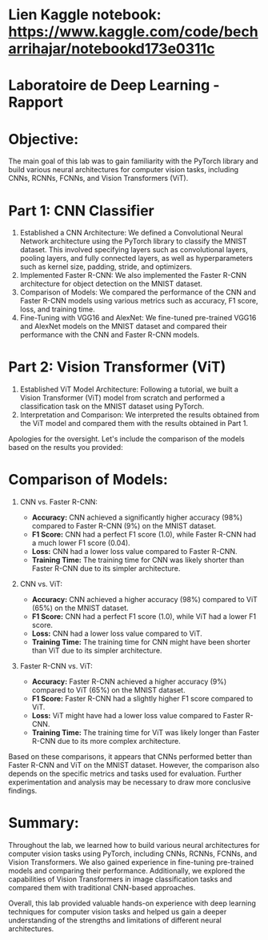 # Lien Kaggle notebook: https://www.kaggle.com/code/becharrihajar/notebookd173e0311c

# Laboratoire de Deep Learning - Rapport


# Objective:
The main goal of this lab was to gain familiarity with the PyTorch library and build various neural architectures for computer vision tasks, including CNNs, RCNNs, FCNNs, and Vision Transformers (ViT).

# Part 1: CNN Classifier
1. Established a CNN Architecture: We defined a Convolutional Neural Network architecture using the PyTorch library to classify the MNIST dataset. This involved specifying layers such as convolutional layers, pooling layers, and fully connected layers, as well as hyperparameters such as kernel size, padding, stride, and optimizers.
2. Implemented Faster R-CNN: We also implemented the Faster R-CNN architecture for object detection on the MNIST dataset.
3. Comparison of Models: We compared the performance of the CNN and Faster R-CNN models using various metrics such as accuracy, F1 score, loss, and training time.
4. Fine-Tuning with VGG16 and AlexNet: We fine-tuned pre-trained VGG16 and AlexNet models on the MNIST dataset and compared their performance with the CNN and Faster R-CNN models.

# Part 2: Vision Transformer (ViT)
1. Established ViT Model Architecture: Following a tutorial, we built a Vision Transformer (ViT) model from scratch and performed a classification task on the MNIST dataset using PyTorch.
2. Interpretation and Comparison: We interpreted the results obtained from the ViT model and compared them with the results obtained in Part 1.

Apologies for the oversight. Let's include the comparison of the models based on the results you provided:

# Comparison of Models:
1. CNN vs. Faster R-CNN:
   - **Accuracy:** CNN achieved a significantly higher accuracy (98%) compared to Faster R-CNN (9%) on the MNIST dataset.
   - **F1 Score:** CNN had a perfect F1 score (1.0), while Faster R-CNN had a much lower F1 score (0.04).
   - **Loss:** CNN had a lower loss value compared to Faster R-CNN.
   - **Training Time:** The training time for CNN was likely shorter than Faster R-CNN due to its simpler architecture.

2. CNN vs. ViT:
   - **Accuracy:** CNN achieved a higher accuracy (98%) compared to ViT (65%) on the MNIST dataset.
   - **F1 Score:** CNN had a perfect F1 score (1.0), while ViT had a lower F1 score.
   - **Loss:** CNN had a lower loss value compared to ViT.
   - **Training Time:** The training time for CNN might have been shorter than ViT due to its simpler architecture.

3. Faster R-CNN vs. ViT:
   - **Accuracy:** Faster R-CNN achieved a higher accuracy (9%) compared to ViT (65%) on the MNIST dataset.
   - **F1 Score:** Faster R-CNN had a slightly higher F1 score compared to ViT.
   - **Loss:** ViT might have had a lower loss value compared to Faster R-CNN.
   - **Training Time:** The training time for ViT was likely longer than Faster R-CNN due to its more complex architecture.

Based on these comparisons, it appears that CNNs performed better than Faster R-CNN and ViT on the MNIST dataset. However, the comparison also depends on the specific metrics and tasks used for evaluation. Further experimentation and analysis may be necessary to draw more conclusive findings.



# Summary:
Throughout the lab, we learned how to build various neural architectures for computer vision tasks using PyTorch, including CNNs, RCNNs, FCNNs, and Vision Transformers. We also gained experience in fine-tuning pre-trained models and comparing their performance. Additionally, we explored the capabilities of Vision Transformers in image classification tasks and compared them with traditional CNN-based approaches.

Overall, this lab provided valuable hands-on experience with deep learning techniques for computer vision tasks and helped us gain a deeper understanding of the strengths and limitations of different neural architectures.